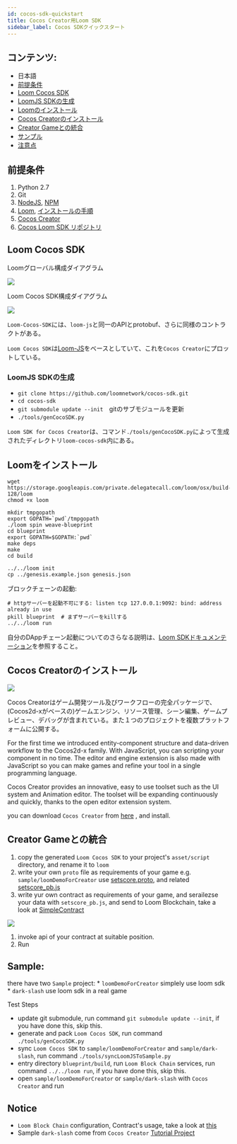 ```yaml
---
id: cocos-sdk-quickstart
title: Cocos Creator用Loom SDK
sidebar_label: Cocos SDKクイックスタート
---
```

## コンテンツ:

- 日本語 
 - [前提条件](#prerequisites)
 - [Loom Cocos SDK](#loom-cocos-sdk)
 - [LoomJS SDKの生成](#generate-loomjs-sdk)
 - [Loomのインストール](#install-loom)
 - [Cocos Creatorのインストール](#install-cocos-creator)
 - [Creator Gameとの統合](#integrate-to-creator-game)
 - [サンプル](#sample)
 - [注意点](#notice)

## 前提条件

1. Python 2.7
2. Git
3. [NodeJS](https://nodejs.org/en/), [NPM](https://www.npmjs.com/get-npm)
4. [Loom](https://loomx.io/), [インストールの手順](https://loomx.io/developers/docs/en/prereqs.html)
5. [Cocos Creator](http://www.cocos.com/creator)
6. [Cocos Loom SDK リポジトリ](https://github.com/loomnetwork/cocos-sdk/)

## Loom Cocos SDK

Loomグローバル構成ダイアグラム

![](/developers/img/Loom-Cocos-SDK.png)

Loom Cocos SDK構成ダイアグラム

![](/developers/img/loom-cocos-sdk-struct.png)

`Loom-Cocos-SDK`には、`loom-js`と同一のAPIとprotobuf、さらに同様のコントラクトがある。

`Loom Cocos SDK`は[Loom-JS](https://github.com/loomnetwork/loom-js/)をベースとしていて、これを`Cocos Creator`にプロットしている。

### LoomJS SDKの生成

- `git clone https://github.com/loomnetwork/cocos-sdk.git`
- `cd cocos-sdk`
- `git submodule update --init`　gitのサブモジュールを更新
- `./tools/genCocoSDK.py`

`Loom SDK for Cocos Creator`は、コマンド`./tools/genCocoSDK.py`によって生成されたディレクトリ`loom-cocos-sdk`内にある。

## Loomをインストール

    wget https://storage.googleapis.com/private.delegatecall.com/loom/osx/build-128/loom
    chmod +x loom
    
    mkdir tmpgopath
    export GOPATH=`pwd`/tmpgopath
    ./loom spin weave-blueprint
    cd blueprint
    export GOPATH=$GOPATH:`pwd`
    make deps
    make
    cd build
    
    ../../loom init
    cp ../genesis.example.json genesis.json
    

ブロックチェーンの起動:

    # httpサーバーを起動不可にする: listen tcp 127.0.0.1:9092: bind: address already in use
    pkill blueprint  # まずサーバーをkillする
    ../../loom run
    

自分のDAppチェーン起動についてのさらなる説明は、[Loom SDKドキュメンテーション](https://loomx.io/developers/docs/en/prereqs.html)を参照すること。

## Cocos Creatorのインストール

![](http://www.cocos2d-x.org/s/images/creator_192.png)

Cocos Creatorはゲーム開発ツール及びワークフローの完全パッケージで、(Cocos2d-xがベースの)ゲームエンジン、リソース管理、シーン編集、ゲームプレビュー、デバッグが含まれている。また１つのプロジェクトを複数プラットフォームに公開する。

For the first time we introduced entity-component structure and data-driven workflow to the Cocos2d-x family. With JavaScript, you can scripting your component in no time. The editor and engine extension is also made with JavaScript so you can make games and refine your tool in a single programming language.

Cocos Creator provides an innovative, easy to use toolset such as the UI system and Animation editor. The toolset will be expanding continuously and quickly, thanks to the open editor extension system.

you can download `Cocos Creator` from [here](http://www.cocos.com/creator) , and install.

## Creator Gameとの統合

1. copy the generated `Loom Cocos SDK` to your project's `asset/script` directory, and rename it to `loom`
2. write your own `proto` file as requirements of your game e.g. `sample/loomDemoForCreator` use [setscore.proto](https://github.com/loomnetwork/phaser-sdk-demo/blob/master/src/assets/protobuff/setscore.proto), and related [setscore_pb.js](https://github.com/loomnetwork/phaser-sdk-demo/blob/master/src/assets/protobuff/setscore_pb.js)
3. write yur own contract as requirements of your game, and serailezse your data with `setscore_pb.js`, and send to Loom Blockchain, take a look at [SimpleContract](https://github.com/loomnetwork/phaser-sdk-demo/blob/master/src/SimpleContract.js)

![](/developers/img/script_loom_folder.png)

1. invoke api of your contract at suitable position.
2. Run

## Sample:

there have two `Sample` project: * `loomDemoForCreator` simplely use loom sdk * `dark-slash` use loom sdk in a real game

Test Steps

- update git submodule, run command `git submodule update --init`, if you have done this, skip this.
- generate and pack `Loom Cocos SDK`, run command `./tools/genCocoSDK.py`
- sync `Loom Cocos SDK` to `sample/loomDemoForCreator` and `sample/dark-slash`, run command `./tools/syncLoomJSToSample.py`
- entry directory `blueprint/build`, run `Loom Block Chain` services, run command `../../loom run`, if you have done this, skip this.
- open `sample/loomDemoForCreator` or `sample/dark-slash` with `Cocos Creator` and run

## Notice

- `Loom Block Chain` configuration, Contract's usage, take a look at [this](https://loomx.io/developers/docs/en/prereqs.html)
- Sample `dark-slash` come from `Cocos Creator` [Tutorial Project](https://github.com/cocos-creator/tutorial-dark-slash)